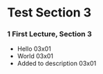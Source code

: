 # Test Section 3

### 1 First Lecture, Section 3 ###

+ Hello 03x01
+ World 03x01
+ Added to description 03x01
